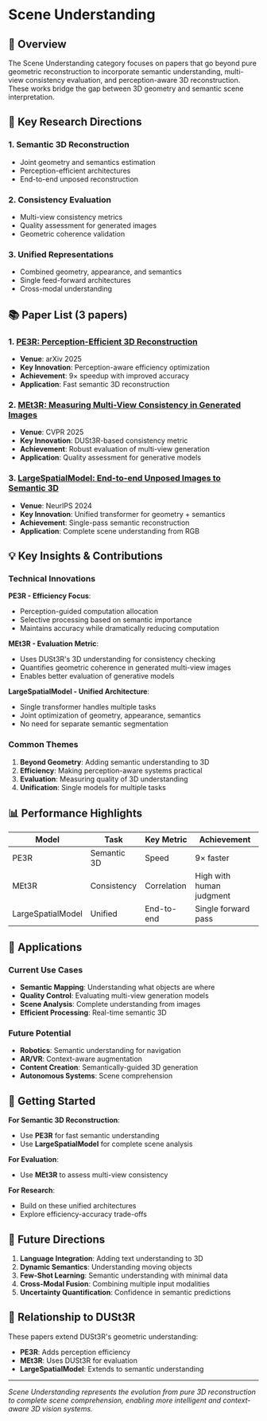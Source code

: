 # Scene Understanding

## 🧠 Overview

The Scene Understanding category focuses on papers that go beyond pure geometric reconstruction to incorporate semantic understanding, multi-view consistency evaluation, and perception-aware 3D reconstruction. These works bridge the gap between 3D geometry and semantic scene interpretation.

## 🎯 Key Research Directions

### 1. **Semantic 3D Reconstruction**
- Joint geometry and semantics estimation
- Perception-efficient architectures
- End-to-end unposed reconstruction

### 2. **Consistency Evaluation**
- Multi-view consistency metrics
- Quality assessment for generated images
- Geometric coherence validation

### 3. **Unified Representations**
- Combined geometry, appearance, and semantics
- Single feed-forward architectures
- Cross-modal understanding

## 📚 Paper List (3 papers)

### 1. [**PE3R**: Perception-Efficient 3D Reconstruction](pe3r.md)
- **Venue**: arXiv 2025
- **Key Innovation**: Perception-aware efficiency optimization
- **Achievement**: 9× speedup with improved accuracy
- **Application**: Fast semantic 3D reconstruction

### 2. [**MEt3R**: Measuring Multi-View Consistency in Generated Images](met3r.md)
- **Venue**: CVPR 2025
- **Key Innovation**: DUSt3R-based consistency metric
- **Achievement**: Robust evaluation of multi-view generation
- **Application**: Quality assessment for generative models

### 3. [**LargeSpatialModel**: End-to-end Unposed Images to Semantic 3D](largespatialmodel.md)
- **Venue**: NeurIPS 2024
- **Key Innovation**: Unified transformer for geometry + semantics
- **Achievement**: Single-pass semantic reconstruction
- **Application**: Complete scene understanding from RGB

## 💡 Key Insights & Contributions

### Technical Innovations

**PE3R - Efficiency Focus**:
- Perception-guided computation allocation
- Selective processing based on semantic importance
- Maintains accuracy while dramatically reducing computation

**MEt3R - Evaluation Metric**:
- Uses DUSt3R's 3D understanding for consistency checking
- Quantifies geometric coherence in generated multi-view images
- Enables better evaluation of generative models

**LargeSpatialModel - Unified Architecture**:
- Single transformer handles multiple tasks
- Joint optimization of geometry, appearance, semantics
- No need for separate semantic segmentation

### Common Themes

1. **Beyond Geometry**: Adding semantic understanding to 3D
2. **Efficiency**: Making perception-aware systems practical
3. **Evaluation**: Measuring quality of 3D understanding
4. **Unification**: Single models for multiple tasks

## 📊 Performance Highlights

| Model | Task | Key Metric | Achievement |
|-------|------|------------|-------------|
| PE3R | Semantic 3D | Speed | 9× faster |
| MEt3R | Consistency | Correlation | High with human judgment |
| LargeSpatialModel | Unified | End-to-end | Single forward pass |

## 🔧 Applications

### Current Use Cases
- **Semantic Mapping**: Understanding what objects are where
- **Quality Control**: Evaluating multi-view generation models
- **Scene Analysis**: Complete understanding from images
- **Efficient Processing**: Real-time semantic 3D

### Future Potential
- **Robotics**: Semantic understanding for navigation
- **AR/VR**: Context-aware augmentation
- **Content Creation**: Semantically-guided 3D generation
- **Autonomous Systems**: Scene comprehension

## 🚀 Getting Started

**For Semantic 3D Reconstruction**:
- Use **PE3R** for fast semantic understanding
- Use **LargeSpatialModel** for complete scene analysis

**For Evaluation**:
- Use **MEt3R** to assess multi-view consistency

**For Research**:
- Build on these unified architectures
- Explore efficiency-accuracy trade-offs

## 🔮 Future Directions

1. **Language Integration**: Adding text understanding to 3D
2. **Dynamic Semantics**: Understanding moving objects
3. **Few-Shot Learning**: Semantic understanding with minimal data
4. **Cross-Modal Fusion**: Combining multiple input modalities
5. **Uncertainty Quantification**: Confidence in semantic predictions

## 🔗 Relationship to DUSt3R

These papers extend DUSt3R's geometric understanding:
- **PE3R**: Adds perception efficiency
- **MEt3R**: Uses DUSt3R for evaluation
- **LargeSpatialModel**: Extends to semantic understanding

---

*Scene Understanding represents the evolution from pure 3D reconstruction to complete scene comprehension, enabling more intelligent and context-aware 3D vision systems.*